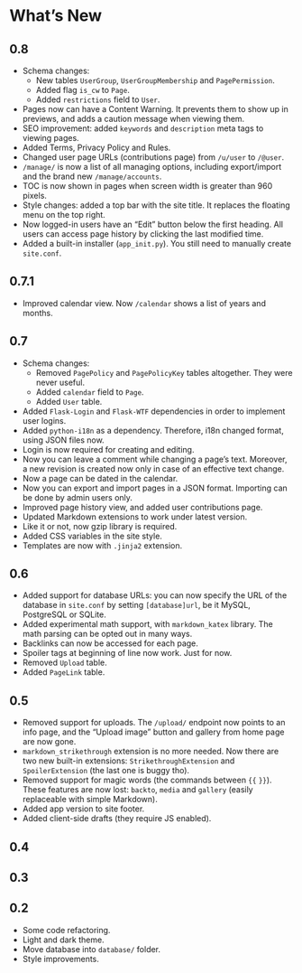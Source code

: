 # What’s New

## 0.8

+ Schema changes:
  + New tables `UserGroup`, `UserGroupMembership` and `PagePermission`.
  + Added flag `is_cw` to `Page`.
  + Added `restrictions` field to `User`.
+ Pages now can have a Content Warning. It prevents them to show up in previews, and adds a
  caution message when viewing them.
+ SEO improvement: added `keywords` and `description` meta tags to viewing pages.
+ Added Terms, Privacy Policy and Rules.
+ Changed user page URLs (contributions page) from `/u/user` to `/@user`.
+ `/manage/` is now a list of all managing options, including export/import and the brand new 
  `/manage/accounts`.
+ TOC is now shown in pages when screen width is greater than 960 pixels.
+ Style changes: added a top bar with the site title. It replaces the floating menu on the top right.
+ Now logged-in users have an “Edit” button below the first heading. All users can access page history
  by clicking the last modified time.
+ Added a built-in installer (`app_init.py`). You still need to manually create `site.conf`.

## 0.7.1

+ Improved calendar view. Now `/calendar` shows a list of years and months.

## 0.7

+ Schema changes:
  + Removed `PagePolicy` and `PagePolicyKey` tables altogether. They were never useful.
  + Added `calendar` field to `Page`.
  + Added `User` table.
+ Added `Flask-Login` and `Flask-WTF` dependencies in order to implement user logins.
+ Added `python-i18n` as a dependency.  Therefore, i18n changed format, using JSON files now.
+ Login is now required for creating and editing.
+ Now you can leave a comment while changing a page’s text. Moreover, a new revision is created now
  only in case of an effective text change.
+ Now a page can be dated in the calendar.
+ Now you can export and import pages in a JSON format. Importing can be done by admin users only.
+ Improved page history view, and added user contributions page.
+ Updated Markdown extensions to work under latest version.
+ Like it or not, now gzip library is required.
+ Added CSS variables in the site style.
+ Templates are now with `.jinja2` extension.

## 0.6

+ Added support for database URLs: you can now specify the URL of the database
  in `site.conf` by setting `[database]url`, be it MySQL, PostgreSQL or SQLite.
+ Added experimental math support, with `markdown_katex` library. The math
  parsing can be opted out in many ways.
+ Backlinks can now be accessed for each page.
+ Spoiler tags at beginning of line now work. Just for now.
+ Removed `Upload` table.
+ Added `PageLink` table.

## 0.5

+ Removed support for uploads. The `/upload/` endpoint now points to an info
  page, and the “Upload image” button and gallery from home page are now gone.
+ `markdown_strikethrough` extension is no more needed. Now there are two new
  built-in extensions: `StrikethroughExtension` and `SpoilerExtension` (the
  last one is buggy tho).
+ Removed support for magic words (the commands between `{{` `}}`). These
  features are now lost: `backto`, `media` and `gallery` (easily replaceable
  with simple Markdown).
+ Added app version to site footer.
+ Added client-side drafts (they require JS enabled).

## 0.4



## 0.3



## 0.2

+ Some code refactoring.
+ Light and dark theme.
+ Move database into `database/` folder.
+ Style improvements.
